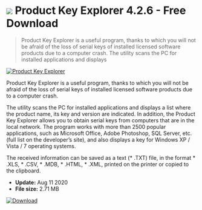 # ![](https://cdn.softexe.net/static/icon/7/product-key-explorer-5495.png) Product Key Explorer 4.2.6 - Free Download

> Product Key Explorer is a useful program, thanks to which you will not be afraid of the loss of serial keys of installed licensed software products due to a computer crash. The utility scans the PC for installed applications and displays

[![Product Key Explorer](https://gallery.dpcdn.pl/imgc/Tools/81968/g_-_420x350_1.5_-_xb16b81d2-1028-4a52-9ed8-1038d4996e67.png)](https://softexe.net/win/system/extensions/product-key-explorer:edae.html)

Product Key Explorer is a useful program, thanks to which you will not be afraid of the loss of serial keys of installed licensed software products due to a computer crash.

The utility scans the PC for installed applications and displays a list where the product name, its key and version are indicated. In addition, the Product Key Explorer allows you to obtain serial keys from computers that are in the local network. The program works with more than 2500 popular applications, such as Microsoft Office, Adobe Photoshop, SQL Server, etc. (full list on the developer’s site), and also displays a key for Windows XP / Vista / 7 operating systems.

The received information can be saved as a text (* .TXT) file, in the format * .XLS, * .CSV, * .MDB, * .HTML, * .XML, printed on the printer or copied to the clipboard.


- **Update:** Aug 11 2020
- **File size:** 2.71 MB

[![Download](https://cdn.softexe.net/static/img/download.png)](https://softexe.net/win/system/extensions/product-key-explorer:edae.html)

